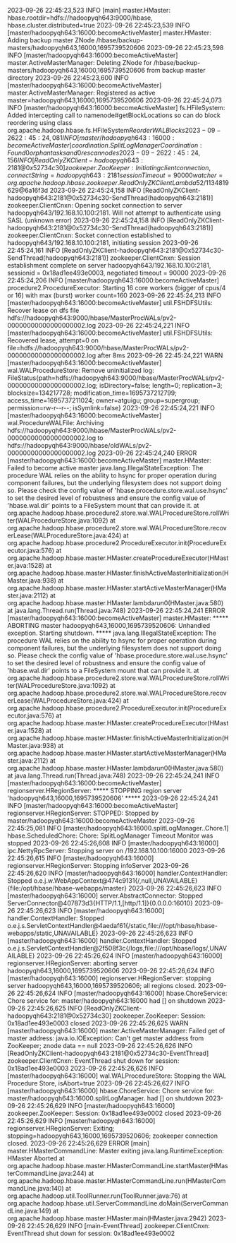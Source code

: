 2023-09-26 22:45:23,523 INFO  [main] master.HMaster: hbase.rootdir=hdfs://hadoopyqh643:9000/hbase, hbase.cluster.distributed=true
2023-09-26 22:45:23,539 INFO  [master/hadoopyqh643:16000:becomeActiveMaster] master.HMaster: Adding backup master ZNode /hbase/backup-masters/hadoopyqh643,16000,1695739520606
2023-09-26 22:45:23,598 INFO  [master/hadoopyqh643:16000:becomeActiveMaster] master.ActiveMasterManager: Deleting ZNode for /hbase/backup-masters/hadoopyqh643,16000,1695739520606 from backup master directory
2023-09-26 22:45:23,600 INFO  [master/hadoopyqh643:16000:becomeActiveMaster] master.ActiveMasterManager: Registered as active master=hadoopyqh643,16000,1695739520606
2023-09-26 22:45:24,073 INFO  [master/hadoopyqh643:16000:becomeActiveMaster] fs.HFileSystem: Added intercepting call to namenode#getBlockLocations so can do block reordering using class org.apache.hadoop.hbase.fs.HFileSystem$ReorderWALBlocks
2023-09-26 22:45:24,081 INFO  [master/hadoopyqh643:16000:becomeActiveMaster] coordination.SplitLogManagerCoordination: Found 0 orphan tasks and 0 rescan nodes
2023-09-26 22:45:24,156 INFO  [ReadOnlyZKClient-hadoopyqh643:2181@0x52734c30] zookeeper.ZooKeeper: Initiating client connection, connectString=hadoopyqh643:2181 sessionTimeout=90000 watcher=org.apache.hadoop.hbase.zookeeper.ReadOnlyZKClient$$Lambda$52/1134819629@6a16f3d
2023-09-26 22:45:24,158 INFO  [ReadOnlyZKClient-hadoopyqh643:2181@0x52734c30-SendThread(hadoopyqh643:2181)] zookeeper.ClientCnxn: Opening socket connection to server hadoopyqh643/192.168.10.100:2181. Will not attempt to authenticate using SASL (unknown error)
2023-09-26 22:45:24,158 INFO  [ReadOnlyZKClient-hadoopyqh643:2181@0x52734c30-SendThread(hadoopyqh643:2181)] zookeeper.ClientCnxn: Socket connection established to hadoopyqh643/192.168.10.100:2181, initiating session
2023-09-26 22:45:24,161 INFO  [ReadOnlyZKClient-hadoopyqh643:2181@0x52734c30-SendThread(hadoopyqh643:2181)] zookeeper.ClientCnxn: Session establishment complete on server hadoopyqh643/192.168.10.100:2181, sessionid = 0x18ad1ee493e0003, negotiated timeout = 90000
2023-09-26 22:45:24,206 INFO  [master/hadoopyqh643:16000:becomeActiveMaster] procedure2.ProcedureExecutor: Starting 16 core workers (bigger of cpus/4 or 16) with max (burst) worker count=160
2023-09-26 22:45:24,213 INFO  [master/hadoopyqh643:16000:becomeActiveMaster] util.FSHDFSUtils: Recover lease on dfs file hdfs://hadoopyqh643:9000/hbase/MasterProcWALs/pv2-00000000000000000002.log
2023-09-26 22:45:24,221 INFO  [master/hadoopyqh643:16000:becomeActiveMaster] util.FSHDFSUtils: Recovered lease, attempt=0 on file=hdfs://hadoopyqh643:9000/hbase/MasterProcWALs/pv2-00000000000000000002.log after 8ms
2023-09-26 22:45:24,221 WARN  [master/hadoopyqh643:16000:becomeActiveMaster] wal.WALProcedureStore: Remove uninitialized log: FileStatus{path=hdfs://hadoopyqh643:9000/hbase/MasterProcWALs/pv2-00000000000000000002.log; isDirectory=false; length=0; replication=3; blocksize=134217728; modification_time=1695737212799; access_time=1695737211024; owner=atguigu; group=supergroup; permission=rw-r--r--; isSymlink=false}
2023-09-26 22:45:24,221 INFO  [master/hadoopyqh643:16000:becomeActiveMaster] wal.ProcedureWALFile: Archiving hdfs://hadoopyqh643:9000/hbase/MasterProcWALs/pv2-00000000000000000002.log to hdfs://hadoopyqh643:9000/hbase/oldWALs/pv2-00000000000000000002.log
2023-09-26 22:45:24,240 ERROR [master/hadoopyqh643:16000:becomeActiveMaster] master.HMaster: Failed to become active master
java.lang.IllegalStateException: The procedure WAL relies on the ability to hsync for proper operation during component failures, but the underlying filesystem does not support doing so. Please check the config value of 'hbase.procedure.store.wal.use.hsync' to set the desired level of robustness and ensure the config value of 'hbase.wal.dir' points to a FileSystem mount that can provide it.
	at org.apache.hadoop.hbase.procedure2.store.wal.WALProcedureStore.rollWriter(WALProcedureStore.java:1092)
	at org.apache.hadoop.hbase.procedure2.store.wal.WALProcedureStore.recoverLease(WALProcedureStore.java:424)
	at org.apache.hadoop.hbase.procedure2.ProcedureExecutor.init(ProcedureExecutor.java:576)
	at org.apache.hadoop.hbase.master.HMaster.createProcedureExecutor(HMaster.java:1528)
	at org.apache.hadoop.hbase.master.HMaster.finishActiveMasterInitialization(HMaster.java:938)
	at org.apache.hadoop.hbase.master.HMaster.startActiveMasterManager(HMaster.java:2112)
	at org.apache.hadoop.hbase.master.HMaster.lambda$run$0(HMaster.java:580)
	at java.lang.Thread.run(Thread.java:748)
2023-09-26 22:45:24,241 ERROR [master/hadoopyqh643:16000:becomeActiveMaster] master.HMaster: ***** ABORTING master hadoopyqh643,16000,1695739520606: Unhandled exception. Starting shutdown. *****
java.lang.IllegalStateException: The procedure WAL relies on the ability to hsync for proper operation during component failures, but the underlying filesystem does not support doing so. Please check the config value of 'hbase.procedure.store.wal.use.hsync' to set the desired level of robustness and ensure the config value of 'hbase.wal.dir' points to a FileSystem mount that can provide it.
	at org.apache.hadoop.hbase.procedure2.store.wal.WALProcedureStore.rollWriter(WALProcedureStore.java:1092)
	at org.apache.hadoop.hbase.procedure2.store.wal.WALProcedureStore.recoverLease(WALProcedureStore.java:424)
	at org.apache.hadoop.hbase.procedure2.ProcedureExecutor.init(ProcedureExecutor.java:576)
	at org.apache.hadoop.hbase.master.HMaster.createProcedureExecutor(HMaster.java:1528)
	at org.apache.hadoop.hbase.master.HMaster.finishActiveMasterInitialization(HMaster.java:938)
	at org.apache.hadoop.hbase.master.HMaster.startActiveMasterManager(HMaster.java:2112)
	at org.apache.hadoop.hbase.master.HMaster.lambda$run$0(HMaster.java:580)
	at java.lang.Thread.run(Thread.java:748)
2023-09-26 22:45:24,241 INFO  [master/hadoopyqh643:16000:becomeActiveMaster] regionserver.HRegionServer: ***** STOPPING region server 'hadoopyqh643,16000,1695739520606' *****
2023-09-26 22:45:24,241 INFO  [master/hadoopyqh643:16000:becomeActiveMaster] regionserver.HRegionServer: STOPPED: Stopped by master/hadoopyqh643:16000:becomeActiveMaster
2023-09-26 22:45:25,081 INFO  [master/hadoopyqh643:16000.splitLogManager..Chore.1] hbase.ScheduledChore: Chore: SplitLogManager Timeout Monitor was stopped
2023-09-26 22:45:26,608 INFO  [master/hadoopyqh643:16000] ipc.NettyRpcServer: Stopping server on /192.168.10.100:16000
2023-09-26 22:45:26,615 INFO  [master/hadoopyqh643:16000] regionserver.HRegionServer: Stopping infoServer
2023-09-26 22:45:26,620 INFO  [master/hadoopyqh643:16000] handler.ContextHandler: Stopped o.e.j.w.WebAppContext@474c9131{/,null,UNAVAILABLE}{file:/opt/hbase/hbase-webapps/master}
2023-09-26 22:45:26,623 INFO  [master/hadoopyqh643:16000] server.AbstractConnector: Stopped ServerConnector@407873d3{HTTP/1.1,[http/1.1]}{0.0.0.0:16010}
2023-09-26 22:45:26,623 INFO  [master/hadoopyqh643:16000] handler.ContextHandler: Stopped o.e.j.s.ServletContextHandler@4aedaf61{/static,file:///opt/hbase/hbase-webapps/static,UNAVAILABLE}
2023-09-26 22:45:26,623 INFO  [master/hadoopyqh643:16000] handler.ContextHandler: Stopped o.e.j.s.ServletContextHandler@2f508f3c{/logs,file:///opt/hbase/logs/,UNAVAILABLE}
2023-09-26 22:45:26,624 INFO  [master/hadoopyqh643:16000] regionserver.HRegionServer: aborting server hadoopyqh643,16000,1695739520606
2023-09-26 22:45:26,624 INFO  [master/hadoopyqh643:16000] regionserver.HRegionServer: stopping server hadoopyqh643,16000,1695739520606; all regions closed.
2023-09-26 22:45:26,624 INFO  [master/hadoopyqh643:16000] hbase.ChoreService: Chore service for: master/hadoopyqh643:16000 had [] on shutdown
2023-09-26 22:45:26,625 INFO  [ReadOnlyZKClient-hadoopyqh643:2181@0x52734c30] zookeeper.ZooKeeper: Session: 0x18ad1ee493e0003 closed
2023-09-26 22:45:26,625 WARN  [master/hadoopyqh643:16000] master.ActiveMasterManager: Failed get of master address: java.io.IOException: Can't get master address from ZooKeeper; znode data == null
2023-09-26 22:45:26,626 INFO  [ReadOnlyZKClient-hadoopyqh643:2181@0x52734c30-EventThread] zookeeper.ClientCnxn: EventThread shut down for session: 0x18ad1ee493e0003
2023-09-26 22:45:26,626 INFO  [master/hadoopyqh643:16000] wal.WALProcedureStore: Stopping the WAL Procedure Store, isAbort=true
2023-09-26 22:45:26,627 INFO  [master/hadoopyqh643:16000] hbase.ChoreService: Chore service for: master/hadoopyqh643:16000.splitLogManager. had [] on shutdown
2023-09-26 22:45:26,629 INFO  [master/hadoopyqh643:16000] zookeeper.ZooKeeper: Session: 0x18ad1ee493e0002 closed
2023-09-26 22:45:26,629 INFO  [master/hadoopyqh643:16000] regionserver.HRegionServer: Exiting; stopping=hadoopyqh643,16000,1695739520606; zookeeper connection closed.
2023-09-26 22:45:26,629 ERROR [main] master.HMasterCommandLine: Master exiting
java.lang.RuntimeException: HMaster Aborted
	at org.apache.hadoop.hbase.master.HMasterCommandLine.startMaster(HMasterCommandLine.java:244)
	at org.apache.hadoop.hbase.master.HMasterCommandLine.run(HMasterCommandLine.java:140)
	at org.apache.hadoop.util.ToolRunner.run(ToolRunner.java:76)
	at org.apache.hadoop.hbase.util.ServerCommandLine.doMain(ServerCommandLine.java:149)
	at org.apache.hadoop.hbase.master.HMaster.main(HMaster.java:2942)
2023-09-26 22:45:26,629 INFO  [main-EventThread] zookeeper.ClientCnxn: EventThread shut down for session: 0x18ad1ee493e0002